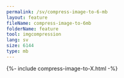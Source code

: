 ```yaml
---
permalink: /sv/compress-image-to-6-mb
layout: feature
fileName: compress-image-to-6mb
folderName: feature
tool: imgcompression
lang: sv
size: 6144
type: mb
---
```


{%- include compress-image-to-X.html -%}
